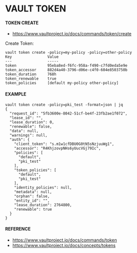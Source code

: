 # VAULT TOKEN

#### TOKEN CREATE
- https://www.vaultproject.io/docs/commands/token/create

Create Token:
```
vault token create -policy=my-policy -policy=other-policy
Key                Value
---                -----
token              95eba8ed-f6fc-958a-f490-c7fd0eda5e9e
token_accessor     882d4a40-3796-d06e-c4f0-604e8503750b
token_duration     768h
token_renewable    true
token_policies     [default my-policy other-policy]
```








#### EXAMPLE

```
vault token create -policy=pki_test -format=json | jq
{
  "request_id": "5fb3600e-8042-51cf-be4f-23fb2ae1f072",
  "lease_id": "",
  "lease_duration": 0,
  "renewable": false,
  "data": null,
  "warnings": null,
  "auth": {
    "client_token": "s.m1w1cfDBU0G0tN5sNzjuuWg1",
    "accessor": "R4KhjzovpNHs6yUucVGj79Ic",
    "policies": [
      "default",
      "pki_test"
    ],
    "token_policies": [
      "default",
      "pki_test"
    ],
    "identity_policies": null,
    "metadata": null,
    "orphan": false,
    "entity_id": "",
    "lease_duration": 2764800,
    "renewable": true
  }
}
```









#### REFERENCE
- https://www.vaultproject.io/docs/commands/token
- https://www.vaultproject.io/docs/concepts/tokens









